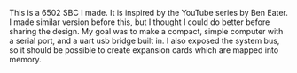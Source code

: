 This is a 6502 SBC I made. It is inspired by the YouTube series by Ben Eater. I made similar version before this, but I thought I could do better before sharing the design. 
My goal was to make a compact, simple computer with a serial port, and a uart usb bridge built in.
I also exposed the system bus, so it should be possible to create expansion cards which are mapped into memory. 
